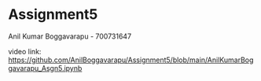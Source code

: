 # Assignment5

Anil Kumar Boggavarapu - 700731647

video link: https://github.com/AnilBoggavarapu/Assignment5/blob/main/AnilKumarBoggavarapu_Asgn5.ipynb
